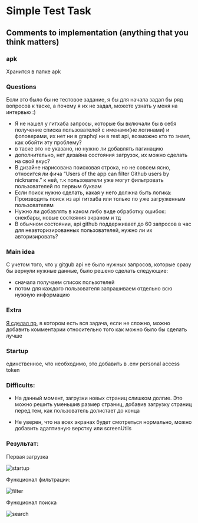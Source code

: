 # Simple Test Task

## Comments to implementation (anything that you think matters)
### apk
Хранится в папке apk

### Questions 
Если это было бы не тестовое задание, я бы для начала задал бы ряд вопросов к таске, а почему я их не задал, можете узнать у меня на интервью :)
+ Я не нашел у гитхаба запросы, которые бы включали бы в себя получение списка пользователей с именами(не логинами) и фоловерами, их нет ни в graphql ни в rest api, возможно кто то знает, как обойти эту проблему?
+ в таске это не указано, но нужно ли добавлять пагинацию
+ дополнительно, нет дизайна состояния загрузок, их можно сделать на свой вкус?
+ В дизайне нарисована поисковая строка, но не совсем ясно, относится ли фича “Users of the app can filter Github users by nickname.” к ней, т.к пользователи уже могут фильтровать пользователей по первым буквам
+ Если поиск нужно сделать, какая у него должна быть логика: Производить поиск из api гитхаба или только по уже загруженным пользователям
+ Нужно ли добавлять в каком либо виде обработку ошибок: снекбары, новые состояния экраном и тд
+ В обычном состоянии, api github поддерживает до 60 запросов в час для неавторизированных пользователей, нужно ли их авторизировать?

### Main idea
С учетом того, что у gitgub api не было нужных запросов, которые сразу бы вернули нужные данные, было решено сделать следующие:
  + сначала получаем список пользотелей
  + потом для каждого пользователя запрашиваем отдельно всю нужную информацию

### Extra 
[Я сделал пр](https://github.com/Daniel-Shegida/list_of_users_test_task/pull/1), в котором есть вся задача, если не сложно, можно добавить комментарии относительно того как можно было бы сделать лучше 
### Startup
единственное, что необходимо, это добавить в .env personal access token  

### Difficults: 
+ На данный момент, загрузки новых страниц слишком долгие. Это можно решить уменьшив размер страниц, добавив загрузку страниц перед тем, как пользователь долистает до конца

+ Не уверен, что на всех экранах будет смотреться нормально, можно добавить адаптивную верстку или screenUtils

### Результат: 
Первая загрузка

![startup ](https://github.com/Daniel-Shegida/list_of_users_test_task/assets/47796424/6759209e-1e3f-473f-bc24-47ee8a73517b)

Функционал фильтрации: 

![filter](https://github.com/Daniel-Shegida/list_of_users_test_task/assets/47796424/18df5024-799b-401e-80f9-74a0c28e4535)

Функционал поиска 

![search](https://github.com/Daniel-Shegida/list_of_users_test_task/assets/47796424/65e06cf2-b2ff-42ec-9359-1e64b76e5902)

